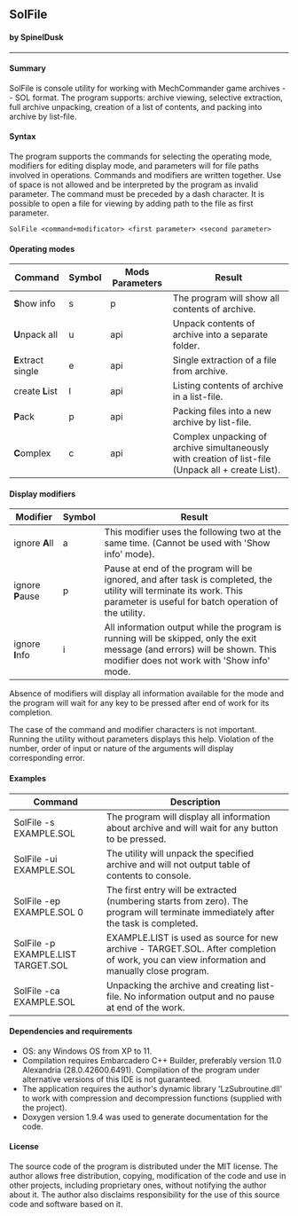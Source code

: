 ## SolFile
#### by SpinelDusk
---
#### Summary
SolFile is console utility for working with MechCommander game archives -- SOL format.
The program supports: archive viewing, selective extraction, full archive unpacking, creation of a list of contents, and packing into archive by list-file.

#### Syntax
The program supports the commands for selecting the operating mode, modifiers for editing display mode, and parameters will for file paths involved in operations.
Commands and modifiers are written together. Use of space is not allowed and be interpreted by the program as invalid parameter. The command must be preceded by a dash character.
It is possible to open a file for viewing by adding path to the file as first parameter.

```
SolFile <command+modificator> <first parameter> <second parameter>
```

#### Operating modes
|Command            |Symbol |Mods Parameters                    |Result|
|-------------------|-------|-----------------------------------|------|
|**S**how info      |s      |p      <Source arc.>               |The program will show all contents of archive.|
|**U**npack all     |u      |api    <Source arc.>               |Unpack contents of archive into a separate folder.|
|**E**xtract single |e      |api    <Source arc.> <EntryNumber> |Single extraction of a file from archive.|
|create **L**ist    |l      |api    <Source arc.>               |Listing contents of archive in a list-file.|
|**P**ack           |p      |api    <Source list> <Target arc.> |Packing files into a new archive by list-file.|
|**C**omplex        |c      |api    <Source arc.>               |Complex unpacking of archive simultaneously with creation of list-file (Unpack all + create List).|

#### Display modifiers
|Modifier           |Symbol |Result|
|-------------------|-------|------|
|ignore **A**ll     |a      |This modifier uses the following two at the same time. (Cannot be used with 'Show info' mode).|
|ignore **P**ause   |p      |Pause at end of the program will be ignored, and after task is completed, the utility will terminate its work. This parameter is useful for batch operation of the utility.|
|ignore **I**nfo    |i      |All information output while the program is running will be skipped, only the exit message (and errors) will be shown. This modifier does not work with 'Show info' mode.|

Absence of modifiers will display all information available for the mode and the program will wait for any key to be pressed after end of work for its completion.

The case of the command and modifier characters is not important. Running the utility without parameters displays this help. Violation of the number, order of input or nature of the arguments will display corresponding error.

#### Examples
|Command                            |Description|
|-----------------------------------|-----------|
|SolFile -s EXAMPLE.SOL             |The program will display all information about archive and will wait for any button to be pressed.|
|SolFile -ui EXAMPLE.SOL            |The utility will unpack the specified archive and will not output table of contents to console.|
|SolFile -ep EXAMPLE.SOL 0          |The first entry will be extracted (numbering starts from zero). The program will terminate immediately after the task is completed.|
|SolFile -p EXAMPLE.LIST TARGET.SOL |EXAMPLE.LIST is used as source for new archive - TARGET.SOL. After completion of work, you can view information and manually close program.|
|SolFile -ca EXAMPLE.SOL            |Unpacking the archive and creating list-file. No information output and no pause at end of the work.|

#### Dependencies and requirements
- OS: any Windows OS from XP to 11.
- Compilation requires Embarcadero C++ Builder, preferably version 11.0 Alexandria (28.0.42600.6491). Compilation of the program under alternative versions of this IDE is not guaranteed.
- The application requires the author's dynamic library 'LzSubroutine.dll' to work with compression and decompression functions (supplied with the project).
- Doxygen version 1.9.4 was used to generate documentation for the code.

#### License
The source code of the program is distributed under the MIT license. The author allows free distribution, copying, modification of the code and use in other projects, including proprietary ones, without notifying the author about it. The author also disclaims responsibility for the use of this source code and software based on it.